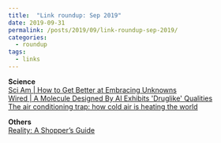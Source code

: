 ```yaml
---
title:  "Link roundup: Sep 2019"
date: 2019-09-31
permalink: /posts/2019/09/link-roundup-sep-2019/
categories: 
  - roundup
tags:
  - links
---
```

  
**Science**    
[Sci Am \| How to Get Better at Embracing Unknowns](https://www.scientificamerican.com/article/how-to-get-better-at-embracing-unknowns/)  
[Wired \| A Molecule Designed By AI Exhibits 'Druglike' Qualities](https://www.wired.com/story/molecule-designed-ai-exhibits-druglike-qualities/)  
[The air conditioning trap: how cold air is heating the world ](https://www.theguardian.com/environment/2019/aug/29/the-air-conditioning-trap-how-cold-air-is-heating-the-world)  
  
**Others**  
[Reality: A Shopper’s Guide](https://hedgehogreview.com/issues/reality-and-its-alternatives/articles/reality-a-shoppers-guide)  
